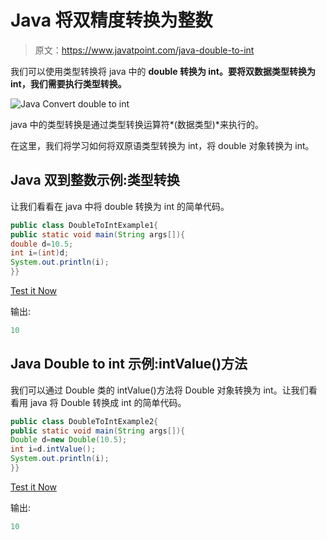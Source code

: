 # Java 将双精度转换为整数

> 原文：<https://www.javatpoint.com/java-double-to-int>

我们可以使用类型转换将 java 中的 **double 转换为 int。要将双数据类型转换为 int，我们需要执行类型转换。**

![Java Convert double to int](../img/9ce62009d5efa2125f521f717a74f583.png)

java 中的类型转换是通过类型转换运算符*(数据类型)*来执行的。

在这里，我们将学习如何将双原语类型转换为 int，将 double 对象转换为 int。

## Java 双到整数示例:类型转换

让我们看看在 java 中将 double 转换为 int 的简单代码。

```java
public class DoubleToIntExample1{
public static void main(String args[]){
double d=10.5;
int i=(int)d;
System.out.println(i);
}}

```

[Test it Now](https://compiler.javatpoint.com/opr/test.jsp?filename=DoubleToIntExample1)

输出:

```java
10

```

## Java Double to int 示例:intValue()方法

我们可以通过 Double 类的 intValue()方法将 Double 对象转换为 int。让我们看看用 java 将 Double 转换成 int 的简单代码。

```java
public class DoubleToIntExample2{
public static void main(String args[]){
Double d=new Double(10.5);
int i=d.intValue();
System.out.println(i);
}}

```

[Test it Now](https://compiler.javatpoint.com/opr/test.jsp?filename=DoubleToIntExample2)

输出:

```java
10

```